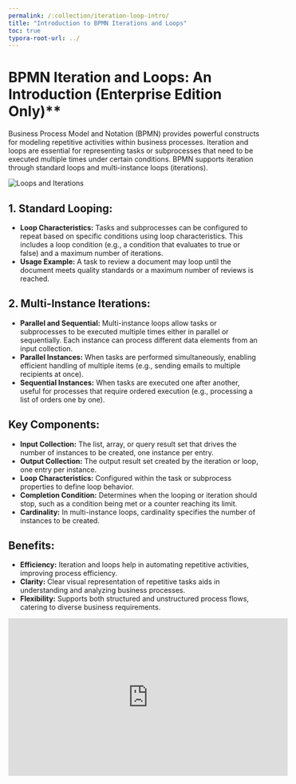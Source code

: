 ```yaml
---
permalink: /:collection/iteration-loop-intro/
title: "Introduction to BPMN Iterations and Loops"
toc: true
typora-root-url: ../
---
```


# BPMN Iteration and Loops: An Introduction (Enterprise Edition Only)**

Business Process Model and Notation (BPMN) provides powerful constructs for modeling repetitive activities within business processes. Iteration and loops are essential for representing tasks or subprocesses that need to be executed multiple times under certain conditions. BPMN supports iteration through standard loops and multi-instance loops (iterations).

![Loops and Iterations](/assets/images/iteration-loop-types.png "Iteration and Loop Objects")

## 1. Standard Looping:

- **Loop Characteristics:** Tasks and subprocesses can be configured to repeat based on specific conditions using loop characteristics. This includes a loop condition (e.g., a condition that evaluates to true or false) and a maximum number of iterations.
- **Usage Example:** A task to review a document may loop until the document meets quality standards or a maximum number of reviews is reached.

## 2. Multi-Instance Iterations:

- **Parallel and Sequential:** Multi-instance loops allow tasks or subprocesses to be executed multiple times either in parallel or sequentially. Each instance can process different data elements from an input collection.
- **Parallel Instances:** When tasks are performed simultaneously, enabling efficient handling of multiple items (e.g., sending emails to multiple recipients at once).
- **Sequential Instances:** When tasks are executed one after another, useful for processes that require ordered execution (e.g., processing a list of orders one by one).

## Key Components:

- **Input Collection:** The list, array, or query result set that drives the number of instances to be created, one instance per entry.
- **Output Collection:** The output result set created by the iteration or loop, one entry per instance.
- **Loop Characteristics:** Configured within the task or subprocess properties to define loop behavior.
- **Completion Condition:** Determines when the looping or iteration should stop, such as a condition being met or a counter reaching its limit.
- **Cardinality:** In multi-instance loops, cardinality specifies the number of instances to be created.

## Benefits:

- **Efficiency:** Iteration and loops help in automating repetitive activities, improving process efficiency.
- **Clarity:** Clear visual representation of repetitive tasks aids in understanding and analyzing business processes.
- **Flexibility:** Supports both structured and unstructured process flows, catering to diverse business requirements.

<iframe width="560" height="315" src="https://www.youtube.com/embed/WwRsIer--YE?si=oEH6SWQDyZvm0S9E" title="YouTube video player" frameborder="0" allow="accelerometer; autoplay; clipboard-write; encrypted-media; gyroscope; picture-in-picture; web-share" referrerpolicy="strict-origin-when-cross-origin" allowfullscreen></iframe>





